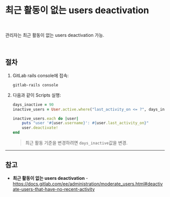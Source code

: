 # 최근 활동이 없는 users deactivation

<br>

관리자는 최근 활동이 없는 users deactivation 가능.

<br>

## 절차
1. GitLab rails console에 접속:
   ```
   gitlab-rails console
   ```
2. 다음과 같이 Scripts 실행:
   ```ruby
   days_inactive = 90
   inactive_users = User.active.where("last_activity_on <= ?", days_inactive.days.ago)

   inactive_users.each do |user|
       puts "user '#{user.username}': #{user.last_activity_on}"
       user.deactivate!
   end
   ```

   > 최근 활동 기준을 변경하려면 `days_inactive`값을 변경.

<hr>

## 참고
- **최근 활동이 없는 users deactivation** - https://docs.gitlab.com/ee/administration/moderate_users.html#deactivate-users-that-have-no-recent-activity
